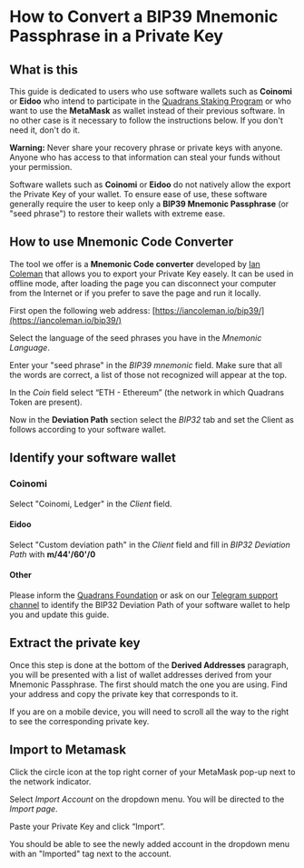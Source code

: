How to Convert a BIP39 Mnemonic Passphrase in a Private Key
===========================================================

## What is this

This guide is dedicated to users who use software wallets such as **Coinomi** or **Eidoo** who intend to participate in the [Quadrans Staking Program](../../cryptocurrencies/staking.md) or who want to use the **MetaMask** as wallet instead of their previous software. In no other case is it necessary to follow the instructions below. If you don't need it, don't do it.

**Warning:** Never share your recovery phrase or private keys with anyone. Anyone who has access to that information can steal your funds without your permission.

Software wallets such as **Coinomi** or **Eidoo** do not natively allow the export the Private Key of your wallet. To ensure ease of use, these software generally require the user to keep only a **BIP39 Mnemonic Passphrase** (or "seed phrase") to restore their wallets with extreme ease.

## How to use Mnemonic Code Converter

The tool we offer is a **Mnemonic Code converter** developed by [Ian Coleman](https://github.com/iancoleman/bip39) that allows you to export your Private Key easely. It can be used in offline mode, after loading the page you can disconnect your computer from the Internet or if you prefer to save the page and run it locally.

First open the following web address: [https://iancoleman.io/bip39/](https://iancoleman.io/bip39/)

Select the language of the seed phrases you have in the *Mnemonic Language*.

Enter your "seed phrase" in the *BIP39 mnemonic* field. Make sure that all the words are correct, a list of those not recognized will appear at the top.

In the *Coin* field select “ETH - Ethereum” (the network in which Quadrans Token are present).

Now in the **Deviation Path** section select the *BIP32* tab and set the Client as follows according to your software wallet.

## Identify your software wallet

### Coinomi

Select "Coinomi, Ledger" in the *Client* field.

#### Eidoo

Select "Custom deviation path" in the *Client* field and fill in *BIP32 Deviation Path* with **m/44'/60'/0**

#### Other

Please inform the [Quadrans Foundation](https://quadrans.io/contacts.php) or ask on our [Telegram support channel](https://t.me/quadrans) to identify the BIP32 Deviation Path of your software wallet to help you and update this guide.

## Extract the private key

Once this step is done at the bottom of the **Derived Addresses** paragraph, you will be presented with a list of wallet addresses derived from your Mnemonic Passphrase. The first should match the one you are using. Find your address and copy the private key that corresponds to it. 

If you are on a mobile device, you will need to scroll all the way to the right to see the corresponding private key.

## Import to Metamask

Click the circle icon at the top right corner of your MetaMask pop-up next to the network indicator.

Select *Import Account* on the dropdown menu. You will be directed to the *Import page*. 

Paste your Private Key and click “Import”.

You should be able to see the newly added account in the dropdown menu with an "Imported" tag next to the account.